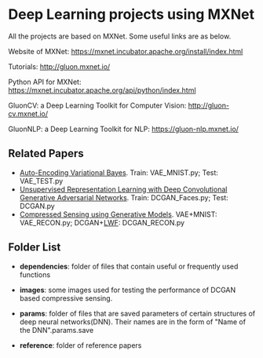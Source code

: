 # Deep Learning projects using MXNet

All the projects are based on MXNet. Some useful links are as below.

Website of MXNet: https://mxnet.incubator.apache.org/install/index.html

Tutorials: http://gluon.mxnet.io/

Python API for MXNet: https://mxnet.incubator.apache.org/api/python/index.html

GluonCV: a Deep Learning Toolkit for Computer Vision: http://gluon-cv.mxnet.io/

GluonNLP: a Deep Learning Toolkit for NLP: https://gluon-nlp.mxnet.io/

## Related Papers

- [ Auto-Encoding Variational Bayes](https://arxiv.org/abs/1312.6114). Train: VAE_MNIST.py; Test: VAE_TEST.py
- [ Unsupervised Representation Learning with Deep Convolutional Generative Adversarial Networks](https://arxiv.org/abs/1511.06434). Train: DCGAN_Faces.py; Test: DCGAN.py
- [Compressed Sensing using Generative Models](https://arxiv.org/abs/1703.03208). VAE+MNIST: VAE_RECON.py; DCGAN+[LWF](http://vis-www.cs.umass.edu/lfw/): DCGAN_RECON.py

## Folder List

- **dependencies**: folder of files that contain useful or frequently used functions

- **images**: some images used for testing the performance of DCGAN based compressive sensing.

- **params**: folder of files that are saved parameters of certain structures of deep neural networks(DNN). Their names are in the form of "Name of the DNN".params.save

- **reference**: folder of reference papers

  

  ​